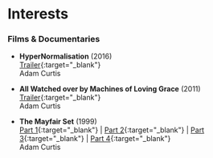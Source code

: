 # Interests
  
### Films & Documentaries

- **HyperNormalisation** (2016)  
  [Trailer](https://www.youtube.com/watch?v=AUiqaFIONPQ&t=80s){:target="_blank"}   
  Adam Curtis

- **All Watched over by Machines of Loving Grace** (2011)  
  [Trailer](https://www.youtube.com/watch?v=YgADKpMStts){:target="_blank"}  
  Adam Curtis

- **The Mayfair Set** (1999)  
  [Part 1](https://www.youtube.com/watch?v=Emb5BWQSfak&t=1s){:target="_blank"} | [Part 2](https://www.youtube.com/watch?v=zpeoRKi8exk){:target="_blank"} | [Part 3](https://www.youtube.com/watch?v=CD4tuHs86KA){:target="_blank"} | [Part 4](https://www.youtube.com/watch?v=78NJCOSIaTg){:target="_blank"}  
  Adam Curtis